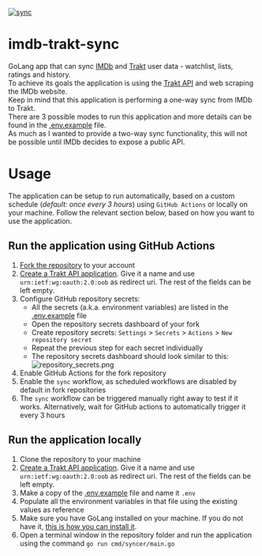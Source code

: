 [![sync](https://github.com/cecobask/imdb-trakt-sync/actions/workflows/sync.yml/badge.svg?event=schedule)](https://github.com/cecobask/imdb-trakt-sync/actions/workflows/sync.yml)  
# imdb-trakt-sync
GoLang app that can sync [IMDb](https://www.imdb.com/) and [Trakt](https://trakt.tv/dashboard) user data - watchlist, 
lists, ratings and history.  
To achieve its goals the application is using the [Trakt API](https://trakt.docs.apiary.io/) and web scraping the IMDb website.  
Keep in mind that this application is performing a one-way sync from IMDb to Trakt.  
There are 3 possible modes to run this application and more details can be found in the [.env.example](.env.example) file.  
As much as I wanted to provide a two-way sync functionality, this will not be possible until IMDb decides to expose a public API.

# Usage 
The application can be setup to run automatically, based on a custom schedule (_default: once every 3 hours_) using 
`GitHub Actions` or locally on your machine. Follow the relevant section below, based on how you want to use the application. 

## Run the application using GitHub Actions
1. [Fork the repository](https://github.com/cecobask/imdb-trakt-sync/fork) to your account
2. [Create a Trakt API application](https://trakt.tv/oauth/applications). Give it a name and use `urn:ietf:wg:oauth:2.0:oob`
   as redirect uri. The rest of the fields can be left empty.
3. Configure GitHub repository secrets:
   - All the secrets (a.k.a. environment variables) are listed in the [.env.example](.env.example) file
   - Open the repository secrets dashboard of your fork
   - Create repository secrets: `Settings` > `Secrets` > `Actions` > `New repository secret`
   - Repeat the previous step for each secret individually
   - The repository secrets dashboard should look similar to this:![repository_secrets.png](assets/repository_secrets.png)
4. Enable GitHub Actions for the fork repository
5. Enable the `sync` workflow, as scheduled workflows are disabled by default in fork repositories
6. The `sync` workflow can be triggered manually right away to test if it works. Alternatively, wait for GitHub actions 
to automatically trigger it every 3 hours

## Run the application locally
1. Clone the repository to your machine
2. [Create a Trakt API application](https://trakt.tv/oauth/applications). Give it a name and use `urn:ietf:wg:oauth:2.0:oob`
   as redirect uri. The rest of the fields can be left empty.
3. Make a copy of the [.env.example](.env.example) file and name it `.env`
4. Populate all the environment variables in that file using the existing values as reference
5. Make sure you have GoLang installed on your machine. If you do not have it, [this is how you can install it](https://go.dev/doc/install).
6. Open a terminal window in the repository folder and run the application using the command `go run cmd/syncer/main.go`

 

